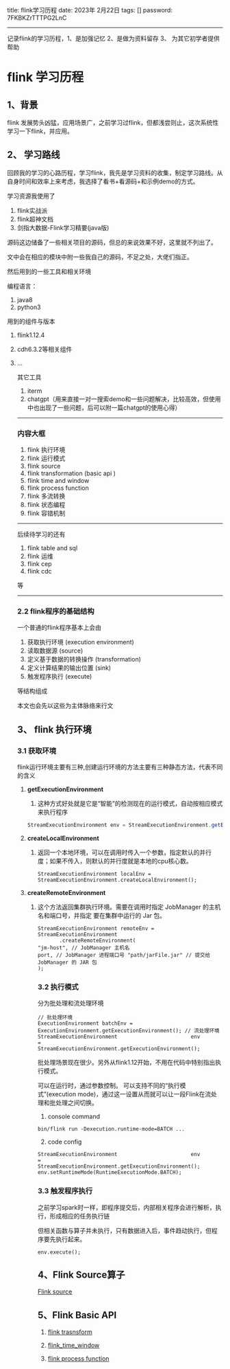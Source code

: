 title:  flink学习历程
date:  2023年 2月22日
tags: []
password: 7FKBKZrTTTPG2LnC

---

记录flink的学习历程，1、是加强记忆 2、是做为资料留存 3、 为其它初学者提供帮助

 <!--more-->

# flink 学习历程

## 1、背景

flink 发展势头凶猛，应用场景广，之前学习过flink，但都浅尝则止，这次系统性学习一下flink，并应用。

## 2、 学习路线

回顾我的学习的心路历程，学习flink，我先是学习资料的收集，制定学习路线。从自身时间和效率上来考虑，我选择了看书+看源码+和示例demo的方式。

学习资源我使用了

1. flink实战派
2. flink超神文档
3. 剑指大数据-Flink学习精要(java版)

源码这边储备了一些相关项目的源码，但总的来说效果不好，这里就不列出了。

文中会在相应的模块中附一些我自己的源码，不足之处，大佬们指正。

然后用到的一些工具和相关环境

编程语言：

1. java8
2. python3

用到的组件与版本

1. flink1.12.4

2. cdh6.3.2等相关组件

3. ... 

   其它工具

   1. iterm
   2. chatgpt（用来直接一对一搜索demo和一些问题解决，比较高效，但使用中也出现了一些问题，后可以附一篇chatgpt的使用心得）

   ---

   ### 内容大框

   1. flink 执行环境
   2. flink 运行模式
   3. flink source 
   4. flink transformation (basic api )
   5. flink time and window
   6. flink process function
   7. flink 多流转换
   8. flink 状态编程
   9. flink 容错机制

   

   ---

   后续待学习的还有

   1. flink table and sql
   2. flink 运维
   3. flink cep
   4. flink cdc

   等

   ---

   ### 2.2 flink程序的基础结构

   一个普通的flink程序基本上会由

   1. 获取执行环境 (execution environment)
   2. 读取数据源 (source)
   3. 定义基于数据的转换操作 (transformation)
   4. 定义计算结果的输出位置 (sink)
   5. 触发程序执行 (execute)

   等结构组成

   本文也会先以这些为主体脉络来行文

   

   

   ##  3、 flink 执行环境

   ### 3.1 获取环境

   flink运行环境主要有三种,创建运行环境的方法主要有三种静态方法，代表不同的含义

   1. **getExecutionEnvironment**

      1. 这种方式好处就是它是“智能”的检测现在的运行模式，自动按相应模式来执行程序

      ```java
      StreamExecutionEnvironment env = StreamExecutionEnvironment.getExecutionEnvironment();
      ```

      

   2. **createLocalEnvironment**

      1. 返回一个本地环境，可以在调用时传入一个参数，指定默认的并行度；如果不传入，则默认的并行度就是本地的cpu核心数。

         ```
         StreamExecutionEnvironment localEnv = StreamExecutionEnvironment.createLocalEnvironment();
         ```

         

   3. **createRemoteEnvironment**

      1. 这个方法返回集群执行环境。需要在调用时指定 JobManager 的主机名和端口号，并指定 要在集群中运行的 Jar 包。

         ```
         StreamExecutionEnvironment remoteEnv = StreamExecutionEnvironment
                .createRemoteEnvironment(
         "jm-host", // JobManager 主机名
         port, // JobManager 进程端口号 "path/jarFile.jar" // 提交给 JobManager 的 JAR 包
         );
         ```

         ### 3.2 执行模式

         分为批处理和流处理环境

         ```
         // 批处理环境
         ExecutionEnvironment batchEnv = ExecutionEnvironment.getExecutionEnvironment(); // 流处理环境
         StreamExecutionEnvironment                        env                        =
         StreamExecutionEnvironment.getExecutionEnvironment();
         ```

         批处理场景现在很少。另外从flink1.12开始，不用在代码中特别指出执行模式。

         可以在运行时，通过参数控制。 可以支持不同的“执行模式”(execution mode)，通过这一设置从而就可以让一段Flink在流处理和批处理之间切换。

         1. console command

         ```
         bin/flink run -Dexecution.runtime-mode=BATCH ...
         ```

         2. code config

         ```
         StreamExecutionEnvironment                        env                        =
         StreamExecutionEnvironment.getExecutionEnvironment();
         env.setRuntimeMode(RuntimeExecutionMode.BATCH);
         ```

         ### 3.3 触发程序执行

         之前学习spark时一样，即程序提交后，内部相关程序会进行解析，执行，形成相应的任务执行链

         但相关函数与算子并未执行，只有数据进入后，事件趋动执行，但程序要先执行起来。

         ```
         env.execute();
         ```

         

         

         

         

         

         ## 4、Flink Source算子
         
         [Flink source ](./FlinkSource.md)
         
         
         
         ## 5、Flink Basic API
         
         1. [flink trasnsform](./flink_transform.md)
         2. [flink_time_window](./Flink_Time_Window.md)
         
         2. [flink process function](./Flink_Process_Function.md)
         
         
         
         
         
         
         
         
         
         
   
   
   
   
   
   
